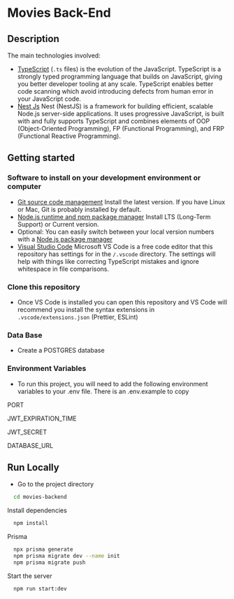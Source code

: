 
# Movies Back-End

## Description

The main technologies involved:

- [TypeScript](https://www.typescriptlang.org) (`.ts` files) is the evolution of the JavaScript. TypeScript is a strongly typed programming language that builds on JavaScript, giving you better developer tooling at any scale. TypeScript enables better code scanning which avoid introducing defects from human error in your JavaScript code.
- [Nest Js](https://nestjs.com/) Nest (NestJS) is a framework for building efficient, scalable Node.js server-side applications. It uses progressive JavaScript, is built with and fully supports TypeScript and combines elements of OOP (Object-Oriented Programming), FP (Functional Programming), and FRP (Functional Reactive Programming).

## Getting started

### Software to install on your development environment or computer

- [Git source code management](https://github.com/git-guides/install-git) Install the latest version. If you have Linux or Mac, Git is probably installed by default.
- [Node.js runtime and npm package manager](https://nodejs.org/en/download/) Install LTS (Long-Term Support) or Current version.
- Optional: You can easily switch between your local version numbers with a [Node.js package manager](https://nodejs.org/en/download/package-manager/)
- [Visual Studio Code](https://code.visualstudio.com) Microsoft VS Code is a free code editor that this repository has settings for in the `/.vscode` directory. The settings will help with things like correcting TypeScript mistakes and ignore whitespace in file comparisons.

### Clone this repository
- Once VS Code is installed you can open this repository and VS Code will recommend you install the syntax extensions in `.vscode/extensions.json` (Prettier, ESLint)


### Data Base

- Create a POSTGRES database


### Environment Variables

- To run this project, you will need to add the following environment variables to your .env file. There is an .env.example to copy


PORT

JWT_EXPIRATION_TIME

JWT_SECRET

DATABASE_URL



## Run Locally

- Go to the project directory

```bash
  cd movies-backend
```

Install dependencies

```bash
  npm install
```

Prisma

```bash
  npx prisma generate
  npm prisma migrate dev --name init
  npm prisma migrate push
```


Start the server

```bash
  npm run start:dev
```

